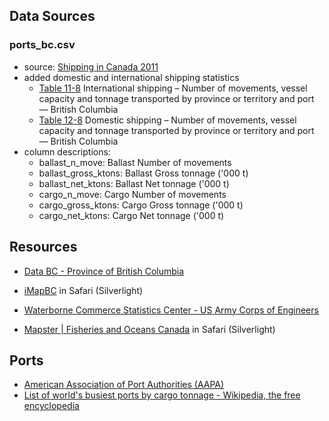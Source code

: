 ## Data Sources

### ports_bc.csv
- source: [Shipping in Canada 2011](http://www.statcan.gc.ca/pub/54-205-x/54-205-x2011000-eng.htm)
- added domestic and international shipping statistics
  - [Table 11-8](http://www.statcan.gc.ca/pub/54-205-x/2011000/t135-eng.htm) International shipping – Number of movements, vessel capacity and tonnage transported by province or territory and port — British Columbia
  - [Table 12-8](http://www.statcan.gc.ca/pub/54-205-x/2011000/t236-eng.htm) Domestic shipping – Number of movements, vessel capacity and tonnage transported by province or territory and port — British Columbia
- column descriptions:
  - ballast_n_move: Ballast Number of movements
  - ballast_gross_ktons: Ballast Gross tonnage ('000 t)
  - ballast_net_ktons: Ballast Net tonnage ('000 t)
  - cargo_n_move: Cargo Number of movements
  - cargo_gross_ktons: Cargo Gross tonnage ('000 t)
  - cargo_net_ktons: Cargo Net tonnage ('000 t)


## Resources
- [Data BC - Province of British Columbia](https://apps.gov.bc.ca/pub/dwds/home.so)

- [iMapBC](http://maps.gov.bc.ca/ess/sv/imapbc/) in Safari (Silverlight)

- [Waterborne Commerce Statistics Center - US Army Corps of Engineers](http://www.navigationdatacenter.us/wcsc/wcsc.htm)

- [Mapster | Fisheries and Oceans Canada](http://pacgis01.dfo-mpo.gc.ca/Mapster30/#/SilverMapster) in Safari (Silverlight)

## Ports
- [American Association of Port Authorities (AAPA)](http://www.aapa-ports.org)
- [List of world's busiest ports by cargo tonnage - Wikipedia, the free encyclopedia](https://en.wikipedia.org/wiki/List_of_world%27s_busiest_ports_by_cargo_tonnage)
